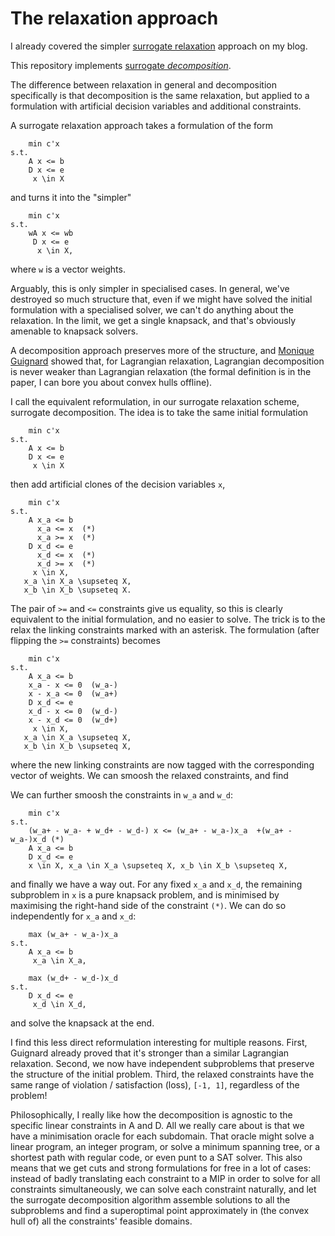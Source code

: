 The relaxation approach
=======================

I already covered the simpler [surrogate relaxation](https://pvk.ca/Blog/2019/04/23/fractional-set-covering-with-experts/#disqus_thread)
approach on my blog.

This repository implements [surrogate *decomposition*](https://www.authorea.com/users/2541/articles/324048-no-regret-surrogate-decomposition?access_token=7PRDD1XaWLjc8wglr1_PLg).

The difference between relaxation in general and decomposition
specifically is that decomposition is the same relaxation, but applied
to a formulation with artificial decision variables and additional
constraints.

A surrogate relaxation approach takes a formulation of the form

        min c'x
    s.t.
        A x <= b
        D x <= e
         x \in X

and turns it into the "simpler"

        min c'x
    s.t.
        wA x <= wb
         D x <= e
          x \in X,

where `w` is a vector weights.

Arguably, this is only simpler in specialised cases.  In general,
we've destroyed so much structure that, even if we might have solved
the initial formulation with a specialised solver, we can't do
anything about the relaxation.  In the limit, we get a single
knapsack, and that's obviously amenable to knapsack solvers.

A decomposition approach preserves more of the structure, and [Monique
Guignard](https://link.springer.com/article/10.1007/BF02592954) showed
that, for Lagrangian relaxation, Lagrangian decomposition is never
weaker than Lagrangian relaxation (the formal definition is in the
paper, I can bore you about convex hulls offline).

I call the equivalent reformulation, in our surrogate relaxation
scheme, surrogate decomposition.  The idea is to take the same initial
formulation

        min c'x
    s.t.
        A x <= b
        D x <= e
         x \in X

then add artificial clones of the decision variables `x`,

        min c'x
    s.t.
        A x_a <= b
          x_a <= x  (*)
          x_a >= x  (*)
        D x_d <= e
          x_d <= x  (*)
          x_d >= x  (*)
         x \in X,
       x_a \in X_a \supseteq X,
       x_b \in X_b \supseteq X.

The pair of `>=` and `<=` constraints give us equality, so this is
clearly equivalent to the initial formulation, and no easier to solve.
The trick is to the relax the linking constraints marked with an
asterisk.  The formulation (after flipping the `>=` constraints)
becomes

        min c'x
    s.t.
        A x_a <= b
        x_a - x <= 0  (w_a-)
        x - x_a <= 0  (w_a+)
        D x_d <= e
        x_d - x <= 0  (w_d-)
        x - x_d <= 0  (w_d+)
         x \in X,
       x_a \in X_a \supseteq X,
       x_b \in X_b \supseteq X,

where the new linking constraints are now tagged with the
corresponding vector of weights.  We can smoosh the relaxed
constraints, and find

We can further smoosh the constraints in `w_a` and `w_d`:


        min c'x
    s.t.
        (w_a+ - w_a- + w_d+ - w_d-) x <= (w_a+ - w_a-)x_a  +(w_a+ - w_a-)x_d (*)
        A x_a <= b
        D x_d <= e
        x \in X, x_a \in X_a \supseteq X, x_b \in X_b \supseteq X,

and finally we have a way out.  For any fixed `x_a` and `x_d`, the
remaining subproblem in `x` is a pure knapsack problem, and is
minimised by maximising the right-hand side of the constraint `(*)`.
We can do so independently for `x_a` and `x_d`:

        max (w_a+ - w_a-)x_a
    s.t.
        A x_a <= b
         x_a \in X_a,

        max (w_d+ - w_d-)x_d
    s.t.
        D x_d <= e
         x_d \in X_d,

and solve the knapsack at the end.

I find this less direct reformulation interesting for multiple
reasons.  First, Guignard already proved that it's stronger than a
similar Lagrangian relaxation.  Second, we now have independent
subproblems that preserve the structure of the initial problem.
Third, the relaxed constraints have the same range of violation /
satisfaction (loss), `[-1, 1]`, regardless of the problem!

Philosophically, I really like how the decomposition is agnostic to
the specific linear constraints in A and D.  All we really care about
is that we have a minimisation oracle for each subdomain.  That oracle
might solve a linear program, an integer program, or solve a minimum
spanning tree, or a shortest path with regular code, or even punt to a
SAT solver.  This also means that we get cuts and strong formulations
for free in a lot of cases: instead of badly translating each
constraint to a MIP in order to solve for all constraints
simultaneously, we can solve each constraint naturally, and let the
surrogate decomposition algorithm assemble solutions to all the
subproblems and find a superoptimal point approximately in (the convex
hull of) all the constraints' feasible domains.
